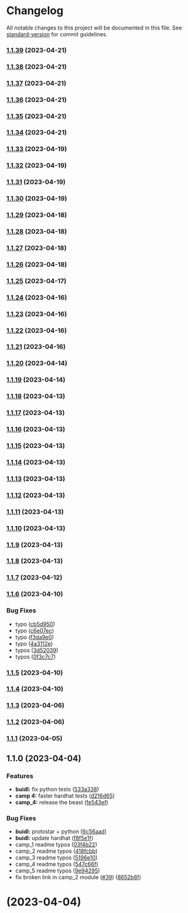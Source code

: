 # Changelog

All notable changes to this project will be documented in this file. See [standard-version](https://github.com/conventional-changelog/standard-version) for commit guidelines.

### [1.1.39](https://github.com/starknet-edu/starknetbook/compare/v1.1.38...v1.1.39) (2023-04-21)

### [1.1.38](https://github.com/starknet-edu/starknetbook/compare/v1.1.37...v1.1.38) (2023-04-21)

### [1.1.37](https://github.com/starknet-edu/starknetbook/compare/v1.1.36...v1.1.37) (2023-04-21)

### [1.1.36](https://github.com/starknet-edu/starknetbook/compare/v1.1.35...v1.1.36) (2023-04-21)

### [1.1.35](https://github.com/starknet-edu/starknetbook/compare/v1.1.34...v1.1.35) (2023-04-21)

### [1.1.34](https://github.com/starknet-edu/starknetbook/compare/v1.1.33...v1.1.34) (2023-04-21)

### [1.1.33](https://github.com/starknet-edu/starknetbook/compare/v1.1.32...v1.1.33) (2023-04-19)

### [1.1.32](https://github.com/starknet-edu/starknetbook/compare/v1.1.31...v1.1.32) (2023-04-19)

### [1.1.31](https://github.com/starknet-edu/starknetbook/compare/v1.1.30...v1.1.31) (2023-04-19)

### [1.1.30](https://github.com/starknet-edu/starknetbook/compare/v1.1.29...v1.1.30) (2023-04-19)

### [1.1.29](https://github.com/starknet-edu/starknetbook/compare/v1.1.28...v1.1.29) (2023-04-18)

### [1.1.28](https://github.com/starknet-edu/starknetbook/compare/v1.1.27...v1.1.28) (2023-04-18)

### [1.1.27](https://github.com/starknet-edu/starknetbook/compare/v1.1.26...v1.1.27) (2023-04-18)

### [1.1.26](https://github.com/starknet-edu/starknetbook/compare/v1.1.25...v1.1.26) (2023-04-18)

### [1.1.25](https://github.com/starknet-edu/starknetbook/compare/v1.1.24...v1.1.25) (2023-04-17)

### [1.1.24](https://github.com/starknet-edu/starknetbook/compare/v1.1.23...v1.1.24) (2023-04-16)

### [1.1.23](https://github.com/starknet-edu/starknetbook/compare/v1.1.22...v1.1.23) (2023-04-16)

### [1.1.22](https://github.com/starknet-edu/starknetbook/compare/v1.1.21...v1.1.22) (2023-04-16)

### [1.1.21](https://github.com/starknet-edu/starknetbook/compare/v1.1.20...v1.1.21) (2023-04-16)

### [1.1.20](https://github.com/starknet-edu/starknetbook/compare/v1.1.19...v1.1.20) (2023-04-14)

### [1.1.19](https://github.com/starknet-edu/starknetbook/compare/v1.1.18...v1.1.19) (2023-04-14)

### [1.1.18](https://github.com/starknet-edu/starknetbook/compare/v1.1.17...v1.1.18) (2023-04-13)

### [1.1.17](https://github.com/starknet-edu/starknetbook/compare/v1.1.16...v1.1.17) (2023-04-13)

### [1.1.16](https://github.com/starknet-edu/starknetbook/compare/v1.1.15...v1.1.16) (2023-04-13)

### [1.1.15](https://github.com/starknet-edu/starknetbook/compare/v1.1.14...v1.1.15) (2023-04-13)

### [1.1.14](https://github.com/starknet-edu/starknetbook/compare/v1.1.13...v1.1.14) (2023-04-13)

### [1.1.13](https://github.com/starknet-edu/starknetbook/compare/v1.1.12...v1.1.13) (2023-04-13)

### [1.1.12](https://github.com/starknet-edu/starknetbook/compare/v1.1.11...v1.1.12) (2023-04-13)

### [1.1.11](https://github.com/starknet-edu/starknetbook/compare/v1.1.10...v1.1.11) (2023-04-13)

### [1.1.10](https://github.com/starknet-edu/starknetbook/compare/v1.1.9...v1.1.10) (2023-04-13)

### [1.1.9](https://github.com/starknet-edu/starknetbook/compare/v1.1.8...v1.1.9) (2023-04-13)

### [1.1.8](https://github.com/starknet-edu/starknetbook/compare/v1.1.7...v1.1.8) (2023-04-13)

### [1.1.7](https://github.com/starknet-edu/starknetbook/compare/v1.1.6...v1.1.7) (2023-04-12)

### [1.1.6](https://github.com/starknet-edu/starknetbook/compare/v1.1.5...v1.1.6) (2023-04-10)


### Bug Fixes

* typo ([cb5d950](https://github.com/starknet-edu/starknetbook/commit/cb5d950c7446d52f78179875a2565611f2c7ef94))
* typo ([c6e07ec](https://github.com/starknet-edu/starknetbook/commit/c6e07ec75dc2d2f056fa7aa3f38525f2cb4d6d83))
* typo ([f3da9e0](https://github.com/starknet-edu/starknetbook/commit/f3da9e0f0d83ee903c91b1e0af6998876afffbcf))
* typo ([4a3112e](https://github.com/starknet-edu/starknetbook/commit/4a3112ed93371527b0343243ae88d8cd04f36ecc))
* typos ([3d52039](https://github.com/starknet-edu/starknetbook/commit/3d52039c665bfbaf540b106ab52c11efe996c262))
* typos ([0f3c7c7](https://github.com/starknet-edu/starknetbook/commit/0f3c7c7901af43a6c28536a34d00403539bd48ea))

### [1.1.5](https://github.com/starknet-edu/starknetbook/compare/v1.1.4...v1.1.5) (2023-04-10)

### [1.1.4](https://github.com/starknet-edu/starknetbook/compare/v1.1.3...v1.1.4) (2023-04-10)

### [1.1.3](https://github.com/starknet-edu/starknetbook/compare/v1.1.2...v1.1.3) (2023-04-06)

### [1.1.2](https://github.com/starknet-edu/starknetbook/compare/v1.1.1...v1.1.2) (2023-04-06)

### [1.1.1](https://github.com/starknet-edu/starknetbook/compare/v1.1.0...v1.1.1) (2023-04-05)

## 1.1.0 (2023-04-04)


### Features

* **buidl:** fix python tests ([533a338](https://github.com/starknet-edu/starknetbook/commit/533a3389dadd54794d8742083827aad7b265912b))
* **camp 4:** faster hardhat tests ([d216d65](https://github.com/starknet-edu/starknetbook/commit/d216d65b646843acc9f9e14ae192dd057220dd13))
* **camp_4:** release the beast ([fe543ef](https://github.com/starknet-edu/starknetbook/commit/fe543ef229c7268cfe3733016e2eef9d9e9e5e79))


### Bug Fixes

* **buidl:** protostar + python ([6c56aad](https://github.com/starknet-edu/starknetbook/commit/6c56aadf0ffd522ada2e95587a3ce456d217d276))
* **buidl:** update hardhat ([f8f5e1f](https://github.com/starknet-edu/starknetbook/commit/f8f5e1f147e6fff241c1c0913913266a1ff62b2b))
* camp_1 readme typos ([03f4b22](https://github.com/starknet-edu/starknetbook/commit/03f4b22b06c0e721d0761714c907e4625821efa0))
* camp_2 readme typos ([418fcbb](https://github.com/starknet-edu/starknetbook/commit/418fcbb94bf9e8340b9975f1c1f7d2fba935699d))
* camp_3 readme typos ([5196e10](https://github.com/starknet-edu/starknetbook/commit/5196e109d0c97e257eff89dc8cc1d66c25be6434))
* camp_4 readme typos ([547c66f](https://github.com/starknet-edu/starknetbook/commit/547c66f69a11b3632b14969e006c345b00782335))
* camp_5 readme typos ([9e94295](https://github.com/starknet-edu/starknetbook/commit/9e94295846d2afc3bde113d9d049fae7d07b29b7))
* fix broken link in camp_2 module ([#39](https://github.com/starknet-edu/starknetbook/issues/39)) ([8652b6f](https://github.com/starknet-edu/starknetbook/commit/8652b6f3f6c3a57593de9621c626359c1cdc5435))

<a name=""></a>
#  (2023-04-04)
